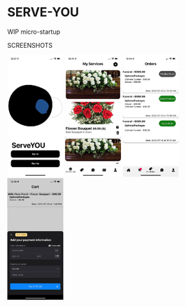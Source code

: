 # SERVE-YOU
WIP micro-startup

SCREENSHOTS

<div>
  <img src="src/ScreenShots/HomeScreen.jpg" width="128">
  <img src="src/ScreenShots/Services.jpg" width="128">
  <img src="src/ScreenShots/Quotes.jpg" width="128">
  <img src="src/ScreenShots/Payment.jpg" width="128">
</div>
